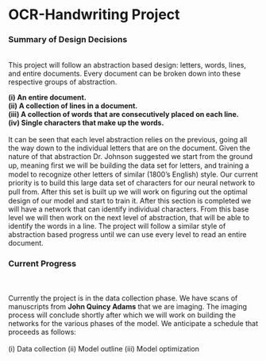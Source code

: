 # OCR-Handwriting Project
<h3> Summary of Design Decisions </h3><br/>
This project will follow an abstraction based design: letters, words, lines, and entire documents. Every document can be broken down into these respective groups of abstraction.<br/>

<strong>(i)   An entire document.<br/>
(ii)  A collection of lines in a document.<br/>
(iii) A collection of words that are consecutively placed on each line.<br/>
(iv)  Single characters that make up the words.<br/>
</strong><br/>
It can be seen that each level abstraction relies on the previous, going all the way down to the individual letters that are on the document. Given the nature of that abstraction Dr. Johnson suggested we start from the ground up, meaning ﬁrst we will be building the data set for letters, and training a model to recognize other letters of similar (1800’s English) style. Our current priority is to build this large data set of characters for our neural network to pull from. After this set is built up we will work on ﬁguring out the optimal design of our model and start to train it. After this section is completed we will have a network that can identify individual characters. From this base level we will then work on the next level of abstraction, that will be able to identify the words in a line. The project will follow a similar style of abstraction based progress until we can use every level to read an entire document.

<h3> Current Progress </h3> <br/>

<br/>
Currently the project is in the data collection phase. We have scans of manuscripts from <strong>John Quincy Adams</strong> that we are imaging. The imaging process will conclude shortly after which we will work on building the networks for the various phases of the model. We anticipate a schedule that proceeds as follows:<br/>

<br/>
(i) Data collection
(ii)  Model outline
(iii) Model optimization<br/>
